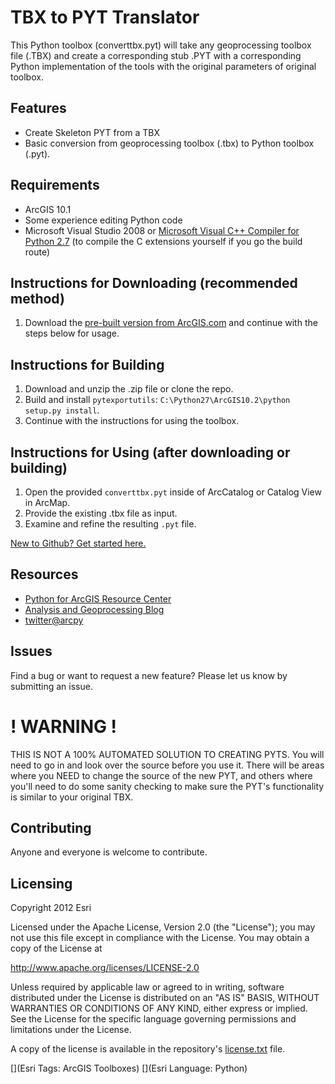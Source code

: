 # TBX to PYT Translator

This Python toolbox (converttbx.pyt) will take any geoprocessing
toolbox file (.TBX) and create a corresponding stub .PYT with a
corresponding Python implementation of the tools with the original
parameters of original toolbox.

## Features
* Create Skeleton PYT from a TBX
* Basic conversion from geoprocessing toolbox (.tbx) to Python toolbox (.pyt).

## Requirements

* ArcGIS 10.1
* Some experience editing Python code
* Microsoft Visual Studio 2008 or [Microsoft Visual C++ Compiler for Python 2.7](http://www.microsoft.com/en-us/download/details.aspx?id=44266) (to compile the C extensions yourself if you go the build route)

## Instructions for Downloading (**recommended method**)

1. Download the [pre-built version from ArcGIS.com](http://www.arcgis.com/home/item.html?id=83585412edd04ae48bdffea3e1f7b2e7) and continue with the steps below for usage.

## Instructions for Building

1. Download and unzip the .zip file or clone the repo.
2. Build and install `pytexportutils`: `C:\Python27\ArcGIS10.2\python setup.py install`.
3. Continue with the instructions for using the toolbox.

## Instructions for Using (after downloading or building)

1. Open the provided `converttbx.pyt` inside of ArcCatalog or Catalog View in ArcMap.
2. Provide the existing .tbx file as input.
3. Examine and refine the resulting `.pyt` file.

 [New to Github? Get started here.](https://github.com/)

## Resources

* [Python for ArcGIS Resource Center](http://resources.arcgis.com/en/communities/python/)
* [Analysis and Geoprocessing Blog](http://blogs.esri.com/esri/arcgis/category/subject-analysis-and-geoprocessing/)
* [twitter@arcpy](http://twitter.com/arcpy)

## Issues

Find a bug or want to request a new feature?  Please let us know by submitting an issue.

# ! WARNING !

THIS IS NOT A 100% AUTOMATED SOLUTION TO CREATING PYTS. You will
need to go in and look over the source before you use it. There
will be areas where you NEED to change the source of the new PYT, 
and others where you'll need to do some sanity checking to make 
sure the PYT's functionality is similar to your original TBX.


## Contributing

Anyone and everyone is welcome to contribute. 

## Licensing
Copyright 2012 Esri

Licensed under the Apache License, Version 2.0 (the "License");
you may not use this file except in compliance with the License.
You may obtain a copy of the License at

   http://www.apache.org/licenses/LICENSE-2.0

Unless required by applicable law or agreed to in writing, software
distributed under the License is distributed on an "AS IS" BASIS,
WITHOUT WARRANTIES OR CONDITIONS OF ANY KIND, either express or implied.
See the License for the specific language governing permissions and
limitations under the License.

A copy of the license is available in the repository's [license.txt](https://raw.github.com/Esri/switch-basemaps-js/master/license.txt) file.

[](Esri Tags: ArcGIS Toolboxes)
[](Esri Language: Python)
